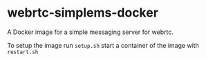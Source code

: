 # webrtc-simplems-docker
A Docker image for a simple messaging server for webrtc.

To setup the image run `setup.sh`
start a container of the image with `restart.sh`
